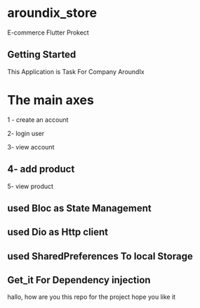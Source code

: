 # aroundix_store

E-commerce Flutter Prokect

## Getting Started

This Application is Task For Company AroundIx

# The main axes

1 - create an account

2- login user

3- view account

## 4- add product

5- view product

## used Bloc as State Management

## used  Dio as Http client

## used SharedPreferences To local Storage

## Get_it For Dependency injection

hallo, how are you this repo for the project hope you like it 